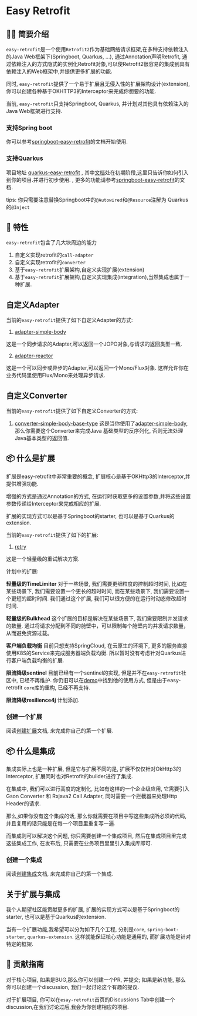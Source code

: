 # Easy Retrofit


## 🙋‍♀️ 简要介绍


`easy-retrofit`是一个使用`Retrofit2`作为基础网络请求框架,在多种支持依赖注入的Java Web框架下(Springboot, Quarkus, ...), 通过Annotation声明Retrofit, 通过依赖注入的方式隐式的实例化Retrofit对象,可以使Retrofit2很容易的集成到具有依赖注入的Web框架中,并提供更多扩展的功能.

同时, `easy-retrofit`提供了一个易于扩展且无侵入性的扩展架构设计(extension),你可以创建各种基于OKHTTP3的Interceptor来完成你想要的功能.

当前, `easy-retrofit`只支持Springboot, Quarkus, 并计划对其他具有依赖注入的Java Web框架进行支持.

### 支持Spring boot
你可以参考[springboot-easy-retrofit](https://github.com/easyretrofit/springboot-easy-retrofit)的文档开始使用.

### 支持Quarkus
项目地址 [quarkus-easy-retrofit](https://github.com/quarkiverse/quarkus-easy-retrofit)
, 其中[文档](https://docs.quarkiverse.io/quarkus-easy-retrofit/dev/index.html)处在初期阶段,这里只告诉你如何引入到你的项目.并进行初步使用.
, 更多的功能请参考[springboot-easy-retrofit](https://github.com/easyretrofit/springboot-easy-retrofit)的文档.

tips: 你只需要注意替换Springboot中的`@Autowired`和`@Resource`注解为 Quarkus的`@Inject`

## 🚀 特性
`easy-retrofit`包含了几大块周边的能力
1. 自定义实现retrofit的`call-adapter`
2. 自定义实现retrofit的`converter` 
3. 基于`easy-retrofit`扩展架构,自定义实现扩展(extension)
4. 基于`easy-retrofit`扩展架构,自定义实现集成(integration),当然集成也属于一种扩展.

## 自定义Adapter
当前的`easy-retrofit`提供了如下自定义Adapter的方式:

1. [adapter-simple-body](https://github.com/easyretrofit/adapter-simple-body)

这是一个同步请求的Adapter,可以返回一个JOPO对象,与请求的返回类型一致.

2. [adapter-reactor](https://github.com/easyretrofit/adapter-reactor)

这是一个可以同步或异步的Adapter,可以返回一个Mono/Flux对象. 这样允许你在业务代码里使用Flux/Mono来处理异步请求.

## 自定义Converter
当前的`easy-retrofit`提供了如下自定义Converter的方式:

1. [converter-simple-body-base-type](https://github.com/easyretrofit/converter-simple-body-base-type)
这是当你使用了[adapter-simple-body](https://github.com/easyretrofit/adapter-simple-body), 那么你需要这个Converter来完成Java 基础类型的反序列化, 否则无法处理Java基本类型的返回值.


## 📦 什么是扩展
扩展是easy-retrofit中非常重要的概念, 扩展核心是基于OKHttp3的Interceptor,并提供增强功能.

增强的方式是通过Annotation的方式, 在运行时获取更多的设置参数,并将这些设置参数传递给Interceptor来完成相应的扩展. 

扩展的实现方式可以是基于Springboot的starter, 也可以是基于Quarkus的extension.

当前的`easy-retrofit`提供了如下的扩展:

1. [retry](https://github.com/easyretrofit/extension-retry)

这是一个轻量级的重试解决方案.

计划中的扩展:

**轻量级的TimeLimiter** 对于一些场景, 我们需要更细粒度的控制超时时间, 比如在某些场景下, 我们需要设置一个更长的超时时间, 而在某些场景下, 我们需要设置一个更短的超时时间. 我们通过这个扩展, 我们可以很方便的在运行时动态修改超时时间.

**轻量级的Bulkhead** 这个扩展的目标是解决在某些场景下, 我们需要限制并发请求的数量. 通过将请求分配到不同的舱壁中，可以限制每个舱壁内的并发请求数量，从而避免资源过载。

**客户端负载均衡** 目前只想支持SpringCloud, 在云原生的环境下, 更多的服务直接使用K8S的Service来完成服务器端负载均衡. 所以暂时没有考虑针对Quarkus进行客户端负载均衡的扩展.

**限流降级sentinel** 目前已经有一个sentinel的实现, 但是并不在`easy-retrofit`社区中, 已经不再维护. 你仍旧可以在[demo](https://github.com/liuziyuan/easy-retrofit-demo)中找到他的使用方式, 但是由于easy-retrofit `core`库的重构, 已经不再支持.

**限流降级resilience4j** 计划添加.


### 创建一个扩展

阅读[创建扩展](extension.zh_CN.md)文档, 来完成你自己的第一个扩展.

## 📦 什么是集成

集成实际上也是一种扩展, 但是它与扩展不同的是, 扩展不仅仅针对OkHttp3的Interceptor, 扩展同时也对Retrofit的builder进行了集成.

在集成中, 我们可以进行高度的定制化, 比如有这样的一个企业级应用, 它需要引入Gson Converter 和 Rxjava2 Call Adapter, 同时需要一个拦截器来处理Http Header的请求.

那么,如果你没有这个集成的话, 那么你就需要在项目中写这些集成所必须的代码,并且复用的话只能是在每一个项目里重复写一遍.

而集成则可以解决这个问题, 你只需要创建一个集成项目, 然后在集成项目里完成这些集成工作, 在发布后, 只需要在业务项目里里引入集成库即可.

### 创建一个集成
阅读[创建集成](integration.zh_CN.md)文档, 来完成你自己的第一个集成.


## 关于扩展与集成
我个人期望社区能贡献更多的扩展, 扩展的实现方式可以是基于Springboot的starter, 也可以是基于Quarkus的extension.

当有一个扩展功能,我希望可以分为如下几个工程, 分别是`core`, `spring-boot-starter`, `quarkus-extension`. 这样就能保证核心功能是通用的, 而扩展功能是针对特定的框架.


## 🌈 贡献指南
对于核心项目, 如果是BUG,那么你可以创建一个PR, 并提交; 如果是新功能, 那么你可以创建一个discussion, 我们一起讨论这个有趣的提议.

对于扩展项目, 你可以在`esay-retrofit`首页的Discussions Tab中创建一个discussion,在我们讨论过后,我会为你创建相应的项目.
